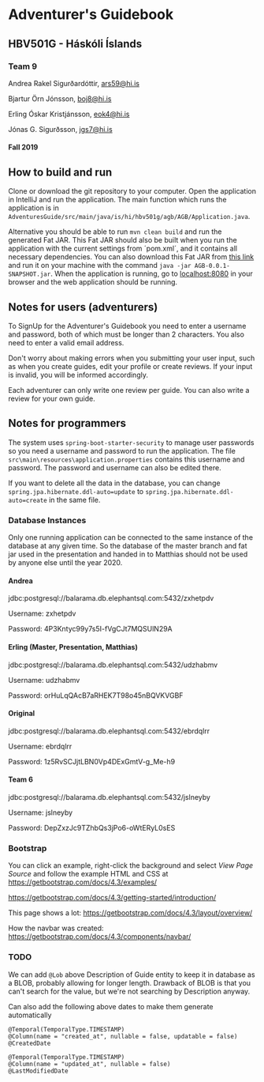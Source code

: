 # Adventurer's Guidebook
## HBV501G - Háskóli Íslands
### Team 9
Andrea Rakel Sigurðardóttir, ars59@hi.is

Bjartur Örn Jónsson, boj8@hi.is

Erling Óskar Kristjánsson, eok4@hi.is

Jónas G. Sigurðsson, jgs7@hi.is

#### Fall 2019

## How to build and run

Clone or download the git repository to your computer. Open the application in IntelliJ and run the application. The main function which runs the application is in `AdventuresGuide/src/main/java/is/hi/hbv501g/agb/AGB/Application.java`.

Alternative you should be able to run `mvn clean build` and run the generated Fat JAR. This Fat JAR should also be built when you run the application with the current settings from ´pom.xml´, and it contains all necessary dependencies. You can also download this Fat JAR from [this link](https://drive.google.com/file/d/1b8bwxiqH8pe5Je-PH0DOwRpfeuKEvu4P/view?usp=sharing) and run it on your machine with the command `java -jar AGB-0.0.1-SNAPSHOT.jar`. When the application is running, go to [localhost:8080](localhost:8080) in your browser and the web application should be running.

## Notes for users (adventurers)
To SignUp for the Adventurer's Guidebook you need to enter a username and password, both of which must be longer than 2 characters. You also need to enter a valid email address.

Don't worry about making errors when you submitting your user input, such as when you create guides, edit your profile or create reviews. If your input is invalid, you will be informed accordingly.

Each adventurer can only write one review per guide. You can also write a review for your own guide.


## Notes for programmers
The system uses `spring-boot-starter-security` to manage user passwords so you need a username and password to run the application.
The file `src\main\resources\application.properties` contains this username and password. The password and username can also be edited there.

If you want to delete all the data in the database, you can change `spring.jpa.hibernate.ddl-auto=update` to `spring.jpa.hibernate.ddl-auto=create` in the same file.

### Database Instances
Only one running application can be connected to the same instance of the database at any given time. So the database of the master branch and fat jar used in the presentation and handed in to Matthias should not be used by anyone else until the year 2020.

#### Andrea
jdbc:postgresql://balarama.db.elephantsql.com:5432/zxhetpdv

Username: zxhetpdv

Password: 4P3Kntyc99y7s5I-fVgCJt7MQSUlN29A


#### Erling (Master, Presentation, Matthias)
jdbc:postgresql://balarama.db.elephantsql.com:5432/udzhabmv

Username: udzhabmv

Password: orHuLqQAcB7aRHEK7T98o45nBQVKVGBF



#### Original
jdbc:postgresql://balarama.db.elephantsql.com:5432/ebrdqlrr

Username: ebrdqlrr

Password: 1z5RvSCJjtLBN0Vp4DExGmtV-g_Me-h9



#### Team 6
jdbc:postgresql://balarama.db.elephantsql.com:5432/jslneyby

Username: jslneyby

Password: DepZxzJc9TZhbQs3jPo6-oWtERyL0sES



### Bootstrap

You can click an example, right-click the background and select *View Page Source* and follow the example HTML and CSS at
https://getbootstrap.com/docs/4.3/examples/

https://getbootstrap.com/docs/4.3/getting-started/introduction/

This page shows a lot: https://getbootstrap.com/docs/4.3/layout/overview/

How the navbar was created: https://getbootstrap.com/docs/4.3/components/navbar/

### TODO

We can add `@Lob` above Description of Guide entity to keep it in database as a BLOB, probably allowing for longer length. Drawback of BLOB is that you can't search for the value, but we're not searching by Description anyway.

Can also add the following above dates to make them generate automatically
```
@Temporal(TemporalType.TIMESTAMP)
@Column(name = "created_at", nullable = false, updatable = false)
@CreatedDate

@Temporal(TemporalType.TIMESTAMP)
@Column(name = "updated_at", nullable = false)
@LastModifiedDate
```
